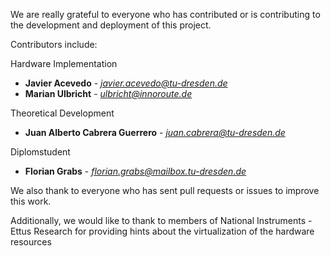 We are really grateful to everyone who has contributed or is contributing to the development and deployment
of this project.


Contributors include:

Hardware Implementation

* **Javier Acevedo** - *javier.acevedo@tu-dresden.de*
* **Marian Ulbricht** - *ulbricht@innoroute.de*

Theoretical Development
* **Juan Alberto Cabrera Guerrero** - *juan.cabrera@tu-dresden.de*

Diplomstudent
* **Florian Grabs** - *florian.grabs@mailbox.tu-dresden.de*

We also thank to everyone who has sent pull requests or issues to improve this work.

Additionally, we would like to thank to members of National Instruments - Ettus Research for providing hints about the virtualization of the hardware resources 
